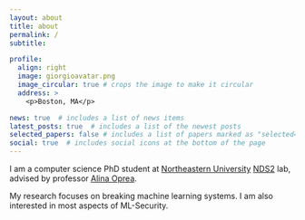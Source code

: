 ```yaml
---
layout: about
title: about
permalink: /
subtitle:

profile:
  align: right
  image: giorgioavatar.png
  image_circular: true # crops the image to make it circular
  address: >
    <p>Boston, MA</p>

news: true  # includes a list of news items
latest_posts: true  # includes a list of the newest posts
selected_papers: false # includes a list of papers marked as "selected={true}"
social: true  # includes social icons at the bottom of the page
---
```



I am a computer science PhD student at [Northeastern University](https://www.northeastern.edu/) [NDS2](https://nds2.ccs.neu.edu/) lab, advised by professor [Alina Oprea](http://www.ccs.neu.edu/home/alina/).

My research focuses on breaking machine learning systems. I am also interested in most aspects of ML-Security.